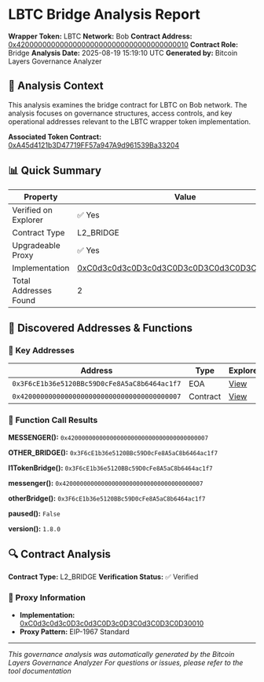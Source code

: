 # LBTC Bridge Analysis Report

**Wrapper Token:** LBTC
**Network:** Bob
**Contract Address:** [0x4200000000000000000000000000000000000010](https://explorer.bob.xyz/address/0x4200000000000000000000000000000000000010)
**Contract Role:** Bridge
**Analysis Date:** 2025-08-19 15:19:10 UTC
**Generated by:** Bitcoin Layers Governance Analyzer

## 🎯 Analysis Context

This analysis examines the bridge contract for LBTC on Bob network. The analysis focuses on governance structures, access controls, and key operational addresses relevant to the LBTC wrapper token implementation.

**Associated Token Contract:** [0xA45d4121b3D47719FF57a947A9d961539Ba33204](https://explorer.bob.xyz/address/0xA45d4121b3D47719FF57a947A9d961539Ba33204)

## 📊 Quick Summary

| Property | Value |
|----------|-------|
| Verified on Explorer | ✅ Yes |
| Contract Type | L2_BRIDGE |
| Upgradeable Proxy | ✅ Yes |
| Implementation | [0xC0d3c0d3c0D3c0d3C0D3c0D3C0d3C0D3C0D30010](https://explorer.bob.xyz/address/0xC0d3c0d3c0D3c0d3C0D3c0D3C0d3C0D3C0D30010) |
| Total Addresses Found | 2 |

## 🎯 Discovered Addresses & Functions

### 📍 Key Addresses

| Address | Type | Explorer |
|---------|------|----------|
| `0x3F6cE1b36e5120BBc59D0cFe8A5aC8b6464ac1f7` | EOA | [View](https://explorer.bob.xyz/address/0x3F6cE1b36e5120BBc59D0cFe8A5aC8b6464ac1f7) |
| `0x4200000000000000000000000000000000000007` | Contract | [View](https://explorer.bob.xyz/address/0x4200000000000000000000000000000000000007) |

### 🔧 Function Call Results

**MESSENGER():** `0x4200000000000000000000000000000000000007`

**OTHER_BRIDGE():** `0x3F6cE1b36e5120BBc59D0cFe8A5aC8b6464ac1f7`

**l1TokenBridge():** `0x3F6cE1b36e5120BBc59D0cFe8A5aC8b6464ac1f7`

**messenger():** `0x4200000000000000000000000000000000000007`

**otherBridge():** `0x3F6cE1b36e5120BBc59D0cFe8A5aC8b6464ac1f7`

**paused():** `False`

**version():** `1.8.0`


## 🔍 Contract Analysis

**Contract Type:** L2_BRIDGE
**Verification Status:** ✅ Verified

### 🔗 Proxy Information
- **Implementation:** [0xC0d3c0d3c0D3c0d3C0D3c0D3C0d3C0D3C0D30010](https://explorer.bob.xyz/address/0xC0d3c0d3c0D3c0d3C0D3c0D3C0d3C0D3C0D30010)
- **Proxy Pattern:** EIP-1967 Standard


---

*This governance analysis was automatically generated by the Bitcoin Layers Governance Analyzer*
*For questions or issues, please refer to the tool documentation*
